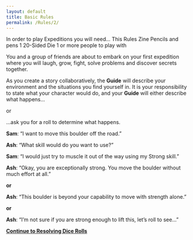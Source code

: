 ```yaml
---
layout: default
title: Basic Rules
permalink: /Rules/2/
---
```

In order to play Expeditions you will need...
				This Rules Zine
				Pencils and pens
				1 20-Sided Die
				1 or more people to play with

You and a group of friends are about to embark on your first expedition where you will laugh, grow, fight, solve problems and discover secrets together.

As you create a story collaboratively, the **Guide** will describe your environment and the situations you find yourself in. It is your responsibility to state what your character would do, and your **Guide** will either describe what happens...

or

...ask you for a roll to determine what happens.
    

**Sam**: “I want to move this boulder off the road.”

**Ash**: “What skill would do you want to use?”

**Sam**: “I would just try to muscle it out of the way using my Strong skill.”

**Ash**: “Okay, you are exceptionally strong. You move the boulder without much effort at all.”

**or**
	
**Ash**: “This boulder is beyond your capability to move with strength alone.”

**or**
	
**Ash**: “I’m not sure if you are strong enough to lift this, let’s roll to see...”

**[Continue to Resolving Dice Rolls]({{site.baseurl}}/Rules/3/)** 